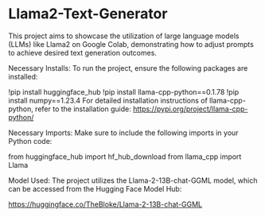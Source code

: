 # Llama2-Text-Generator
This project aims to showcase the utilization of large language models (LLMs) like Llama2 on Google Colab, demonstrating how to adjust prompts to achieve desired text generation outcomes.

Necessary Installs:
To run the project, ensure the following packages are installed:

!pip install huggingface_hub
!pip install llama-cpp-python==0.1.78
!pip install numpy==1.23.4
For detailed installation instructions of llama-cpp-python, refer to the installation guide: https://pypi.org/project/llama-cpp-python/

Necessary Imports:
Make sure to include the following imports in your Python code:

from huggingface_hub import hf_hub_download
from llama_cpp import Llama

Model Used:
The project utilizes the Llama-2-13B-chat-GGML model, which can be accessed from the Hugging Face Model Hub:

https://huggingface.co/TheBloke/Llama-2-13B-chat-GGML
